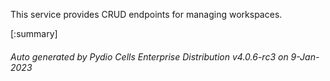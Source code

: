 






This service provides CRUD endpoints for managing workspaces.

[:summary]

###### Auto generated by Pydio Cells Enterprise Distribution v4.0.6-rc3 on 9-Jan-2023
